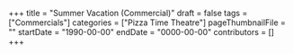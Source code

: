 +++
title = "Summer Vacation (Commercial)"
draft = false
tags = ["Commercials"]
categories = ["Pizza Time Theatre"]
pageThumbnailFile = ""
startDate = "1990-00-00"
endDate = "0000-00-00"
contributors = []
+++
